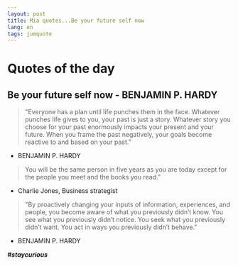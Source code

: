 ```yaml
---
layout: post
title: Mia quotes...Be your future self now
lang: en
tags: jumquote
---
```


# Quotes of the day

##  Be your future self now - BENJAMIN P. HARDY

> "Everyone has a plan until life punches them in the face. 
Whatever punches life gives to you, your past is just a story. 
Whatever story you choose for your past enormously impacts your present and your future. 
When you frame the past negatively, your goals become reactive to and based on your past."
- BENJAMIN P. HARDY


> You will be the same person in five years as you are today except for the people you meet and the books you read.” 
- Charlie Jones, Business strategist


> "By proactively changing your inputs of information, experiences, and people, you become aware of what you previously didn’t know. 
> You see what you previously didn’t notice. 
> You seek what you previously didn’t want. 
> You act in ways you previously didn’t behave."
- BENJAMIN P. HARDY


_**#staycurious**_
